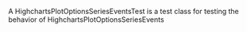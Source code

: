 A HighchartsPlotOptionsSeriesEventsTest is a test class for testing the behavior of HighchartsPlotOptionsSeriesEvents